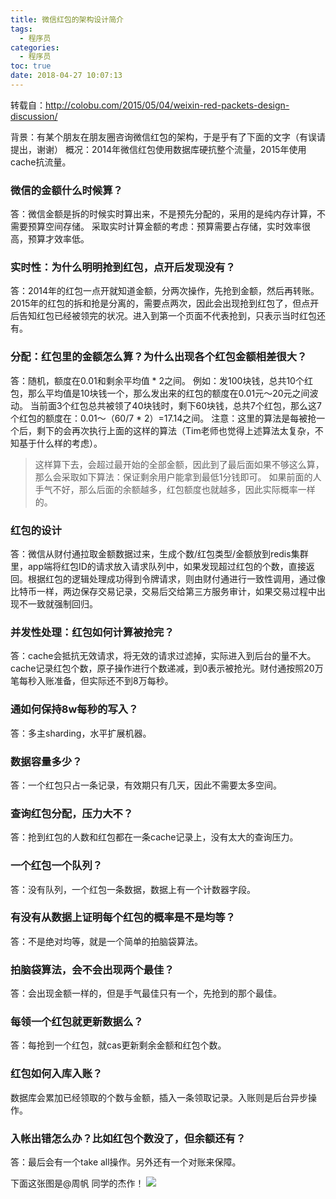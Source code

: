 ```yaml
---
title: 微信红包的架构设计简介
tags:
  - 程序员
categories:
  - 程序员
toc: true
date: 2018-04-27 10:07:13
---
```


转载自：http://colobu.com/2015/05/04/weixin-red-packets-design-discussion/

背景：有某个朋友在朋友圈咨询微信红包的架构，于是乎有了下面的文字（有误请提出，谢谢）
概况：2014年微信红包使用数据库硬抗整个流量，2015年使用cache抗流量。

### 微信的金额什么时候算？
答：微信金额是拆的时候实时算出来，不是预先分配的，采用的是纯内存计算，不需要预算空间存储。
采取实时计算金额的考虑：预算需要占存储，实时效率很高，预算才效率低。

### 实时性：为什么明明抢到红包，点开后发现没有？
答：2014年的红包一点开就知道金额，分两次操作，先抢到金额，然后再转账。
2015年的红包的拆和抢是分离的，需要点两次，因此会出现抢到红包了，但点开后告知红包已经被领完的状况。进入到第一个页面不代表抢到，只表示当时红包还有。

### 分配：红包里的金额怎么算？为什么出现各个红包金额相差很大？
答：随机，额度在0.01和剩余平均值 * 2之间。 例如：发100块钱，总共10个红包，那么平均值是10块钱一个，那么发出来的红包的额度在0.01元～20元之间波动。
当前面3个红包总共被领了40块钱时，剩下60块钱，总共7个红包，那么这7个红包的额度在：0.01～（60/7 * 2）=17.14之间。
注意：这里的算法是每被抢一个后，剩下的会再次执行上面的这样的算法（Tim老师也觉得上述算法太复杂，不知基于什么样的考虑）。

> 这样算下去，会超过最开始的全部金额，因此到了最后面如果不够这么算，那么会采取如下算法：保证剩余用户能拿到最低1分钱即可。
如果前面的人手气不好，那么后面的余额越多，红包额度也就越多，因此实际概率一样的。

### 红包的设计
答：微信从财付通拉取金额数据过来，生成个数/红包类型/金额放到redis集群里，app端将红包ID的请求放入请求队列中，如果发现超过红包的个数，直接返回。根据红包的逻辑处理成功得到令牌请求，则由财付通进行一致性调用，通过像比特币一样，两边保存交易记录，交易后交给第三方服务审计，如果交易过程中出现不一致就强制回归。

### 并发性处理：红包如何计算被抢完？
答：cache会抵抗无效请求，将无效的请求过滤掉，实际进入到后台的量不大。cache记录红包个数，原子操作进行个数递减，到0表示被抢光。财付通按照20万笔每秒入账准备，但实际还不到8万每秒。

### 通如何保持8w每秒的写入？
答：多主sharding，水平扩展机器。

### 数据容量多少？
答：一个红包只占一条记录，有效期只有几天，因此不需要太多空间。

### 查询红包分配，压力大不？
答：抢到红包的人数和红包都在一条cache记录上，没有太大的查询压力。

### 一个红包一个队列？
答：没有队列，一个红包一条数据，数据上有一个计数器字段。

### 有没有从数据上证明每个红包的概率是不是均等？
答：不是绝对均等，就是一个简单的拍脑袋算法。

### 拍脑袋算法，会不会出现两个最佳？
答：会出现金额一样的，但是手气最佳只有一个，先抢到的那个最佳。

### 每领一个红包就更新数据么？
答：每抢到一个红包，就cas更新剩余金额和红包个数。

### 红包如何入库入账？
数据库会累加已经领取的个数与金额，插入一条领取记录。入账则是后台异步操作。

### 入帐出错怎么办？比如红包个数没了，但余额还有？
答：最后会有一个take all操作。另外还有一个对账来保障。

下面这张图是@周帆 同学的杰作！
![](https://file.mspring.org/images/blog/29b9b3e981a63d78318a4d4ad472e71a)